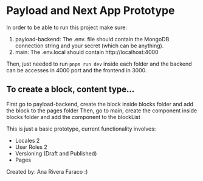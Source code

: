 # Payload and Next App Prototype
In order to be able to run this project make sure:
1. payload-backend: The .env. file should contain the MongoDB connection string and your secret (which can be anything).
2. main: The .env.local should contain http://localhost:4000

Then, just needed to run `pnpm run dev` inside each folder and the backend can be accesses in 4000 port and the frontend in 3000.

## To create a block, content type...
First go to payload-backend, create the block inside blocks folder and add the block to the pages folder
Then, go to main, create the component inside blocks folder and add the component to the blockList

This is just a basic prototype, current functionality involves:
- Locales 2
- User Roles 2
- Versioning (Draft and Published)
- Pages

Created by: Ana Rivera Faraco :)
